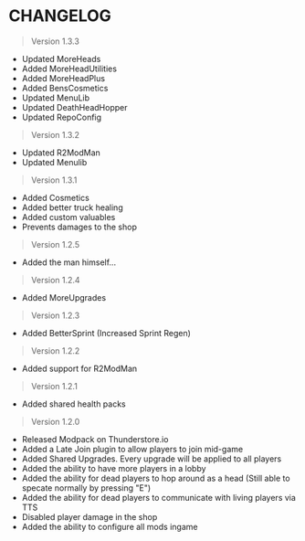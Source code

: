 # **CHANGELOG**

 > Version 1.3.3

 - Updated MoreHeads
 - Added MoreHeadUtilities
 - Added MoreHeadPlus
 - Added BensCosmetics
 - Updated MenuLib
 - Updated DeathHeadHopper
 - Updated RepoConfig

 > Version 1.3.2

 - Updated R2ModMan
 - Updated Menulib

 > Version 1.3.1
  
 - Added Cosmetics
 - Added better truck healing
 - Added custom valuables
 - Prevents damages to the shop

 > Version 1.2.5
  
 - Added the man himself...

 > Version 1.2.4

 - Added MoreUpgrades

 > Version 1.2.3

 - Added BetterSprint (Increased Sprint Regen)

 > Version 1.2.2

 - Added support for R2ModMan


 > Version 1.2.1

 - Added shared health packs


 > Version 1.2.0

 - Released Modpack on Thunderstore.io
 - Added a Late Join plugin to allow players to join mid-game
 - Added Shared Upgrades. Every upgrade will be applied to all players
 - Added the ability to have more players in a lobby 
 - Added the ability for dead players to hop around as a head (Still able to specate normally by pressing "E")
 - Added the ability for dead players to communicate with living players via TTS
 - Disabled player damage in the shop
 - Added the ability to configure all mods ingame
